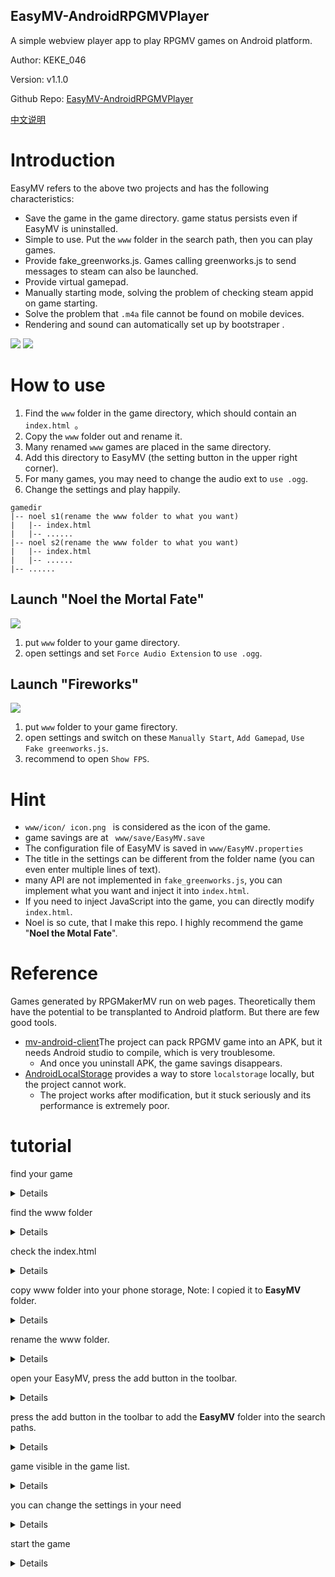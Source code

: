 ## EasyMV-AndroidRPGMVPlayer

A simple webview player app to play RPGMV games on Android platform.

Author: KEKE_046

Version: v1.1.0

Github Repo: [EasyMV-AndroidRPGMVPlayer](https://github.com/KEKE046/EasyMV-AndroidRPGMVPlayer)

[中文说明](README.zh.md)

# Introduction

EasyMV refers to the above two projects and has the following characteristics:

* Save the game in the game directory. game status persists even if EasyMV is uninstalled.
* Simple to use. Put the `www` folder in the search path, then you can play games.
* Provide fake_greenworks.js. Games calling greenworks.js to send messages to steam can also be launched.
* Provide virtual gamepad.
* Manually starting mode, solving the problem of checking steam appid on game starting.
* Solve the problem that `.m4a` file cannot be found on mobile devices.
* Rendering and sound can automatically set up by bootstraper .

<img src='fig/app1.jpg'/>
<img src='fig/app2.jpg'/>

# How to use

1. Find the `www` folder in the game directory, which should contain an `index.html `。
2. Copy the `www` folder out and rename it.
3. Many renamed `www` games are placed in the same directory.
4. Add this directory to EasyMV (the setting button in the upper right corner).
5. For many games, you may need to change the audio ext to `use .ogg`.
6. Change the settings and play happily.

```
gamedir
|-- noel s1(rename the www folder to what you want)
|   |-- index.html
|   |-- ......
|-- noel s2(rename the www folder to what you want)
|   |-- index.html
|   |-- ......
|-- ......
```

## Launch "Noel the Mortal Fate"
<img src='fig/noel.png'/>

1. put `www` folder to your game directory.
2. open settings and set `Force Audio Extension` to `use .ogg`.

## Launch "Fireworks"
<img src='fig/fireworks.png'/>

1. put `www` folder to your game firectory.
2. open settings and switch on these `Manually Start`, `Add Gamepad`, `Use Fake greenworks.js`.
3. recommend to open `Show FPS`.


# Hint

* `www/icon/ icon.png ` is considered as the icon of the game.
* game savings are at ` www/save/EasyMV.save`
* The configuration file of EasyMV is saved in ` www/EasyMV.properties `
* The title in the settings can be different from the folder name (you can even enter multiple lines of text).
* many API are not implemented in `fake_greenworks.js`, you can implement what you want and inject it into `index.html`.
* If you need to inject JavaScript into the game, you can directly modify `index.html`.
* Noel is so cute, that I make this repo. I highly recommend the game "**Noel the Motal Fate**".

# Reference

Games generated by RPGMakerMV run on web pages. Theoretically them have the potential to be transplanted to Android platform. But there are few good tools.

* [mv-android-client](https://github.com/AltimitSystems/mv-android-client)The project can pack RPGMV game into an APK, but it needs Android studio to compile, which is very troublesome.
  * And once you uninstall APK, the game savings disappears.
* [AndroidLocalStorage](https://github.com/didimoo/AndroidLocalStorage) provides a way to store `localstorage` locally, but the project cannot work.
  * The project works after modification, but it stuck seriously and its performance is extremely poor.

# tutorial

find your game
<details>

![](fig/1.png)
</details>

find the www folder
<details>

![](fig/2.png)
</details>

check the index.html
<details>

![](fig/3.png)
</details>

copy www folder into your phone storage, Note: I copied it to **EasyMV** folder.
<details>

![](fig/4.png)
</details>

rename the www folder.
<details>

![](fig/5.png)
</details>

open your EasyMV, press the add button in the toolbar.
<details>

![](fig/6.png)
</details>

press the add button in the toolbar to add the **EasyMV** folder into the search paths.
<details>

![](fig/7.png)
</details>

game visible in the game list.
<details>

![](fig/8.png)
</details>

you can change the settings in your need
<details>

![](fig/9.png)
</details>

start the game
<details>

![](fig/10.png)
</details>